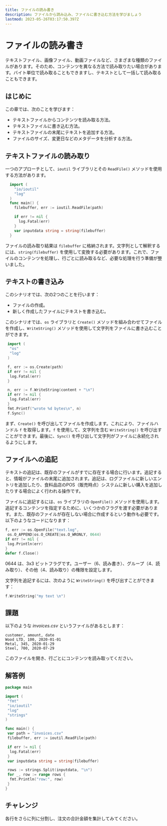 ```yaml
---
title: ファイルの読み書き
description: ファイルから読み込み、ファイルに書き込む方法を学びましょう
lastmod: 2023-05-26T03:17:50.397Z
---
```


# ファイルの読み書き

テキストファイル、画像ファイル、動画ファイルなど、さまざまな種類のファイルがあります。そのため、コンテンツを異なる方法で読み取りたい場合があります。バイト単位で読み取ることもできますし、テキストとして一括して読み取ることもできます。

## はじめに

この章では、次のことを学びます：

- テキストファイルからコンテンツを読み取る方法。
- テキストファイルに書き込む方法。
- テキストファイルの末尾にテキストを追加する方法。
- ファイルのサイズ、変更日などのメタデータを分析する方法。

## テキストファイルの読み取り

一つのアプローチとして、`ioutil` ライブラリとその `ReadFile()` メソッドを使用する方法があります。

```go
  import (
    "io/ioutil"
    "log"
  )
  func main() {
    filebuffer, err := ioutil.ReadFile(path)

    if err != nil {
      log.Fatal(err)
    }
    var inputdata string = string(filebuffer)
  }
```

ファイルの読み取り結果は `filebuffer` に格納されます。文字列として解釈するには、`string(filebuffer)` を使用して変換する必要があります。これで、ファイルのコンテンツを処理し、行ごとに読み取るなど、必要な処理を行う準備が整いました。

## テキストの書き込み

このシナリオでは、次の2つのことを行います：

- ファイルの作成。
- 新しく作成したファイルにテキストを書き込む。

このシナリオでは、`os` ライブラリと `Create()` メソッドを組み合わせてファイルを作成し、`WriteString()` メソッドを使用して文字列をファイルに書き込むことができます。

```go
 import (
  "os"
  "log"
 )

 f, err := os.Create(path)
 if err != nil {
  log.Fatal(err)
 }

 n, err := f.WriteString(content + "\n")
 if err != nil {
  log.Fatal(err)
 }
 fmt.Printf("wrote %d bytes\n", n)
 f.Sync()
```

まず、`Create()` を呼び出してファイルを作成します。これにより、ファイルハンドル `f` を取得します。`f` を使用して、文字列を含む `WriteString()` を呼び出すことができます。最後に、`Sync()` を呼び出して文字列がファイルに永続化されるようにします。

## ファイルへの追記

テキストの追記は、既存のファイルがすでに存在する場合に行います。追記すると、情報がファイルの末尾に追加されます。追記は、ログファイルに新しいエントリを追加したり、食料品店のPOS（販売時点）システムに新しい購入を追加したりする場合によく行われる操作です。

ファイルに追記するには、`os` ライブラリの `OpenFile()` メソッドを使用します。追記するコンテンツを指定するために、いくつかのフラグを渡す必要があります。また、既存のファイルが存在しない場合に作成するという動作も必要です。以下のようなコードになります：

```go
f, err := os.OpenFile("text.log",
 os.O_APPEND|os.O_CREATE|os.O_WRONLY, 0644)
if err != nil {
 log.Println(err)
}
defer f.Close()
```

0644 は、3x3 ビットフラグです。ユーザー（6、読み書き）、グループ（4、読み取り）、その他（4、読み取り）の権限を設定します。

文字列を追記するには、次のように `WriteString()` を呼び出すことができます：

```go
f.WriteString("my text \n")
```

## 課題

以下のような _invoices.csv_ というファイルがあるとします：

```
customer, amount, date
Wood LTD, 100, 2020-01-01
Metal, 345, 2020-01-29
Steel, 700, 2020-07-29
```

このファイルを開き、行ごとにコンテンツを読み取ってください。

## 解答例

```go
package main

import (
 "fmt"
 "io/ioutil"
 "log"
 "strings"
)

func main() {
 var path = "invoices.csv"
 filebuffer, err := ioutil.ReadFile(path)

 if err != nil {
  log.Fatal(err)
 }
 var inputdata string = string(filebuffer)

 rows := strings.Split(inputdata, "\n")
 for _, row := range rows {
  fmt.Println("row:", row)
 }
}

```

## チャレンジ

各行をさらに列に分割し、注文の合計金額を集計してみてください。